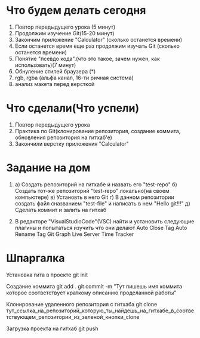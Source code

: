 # Что будем делать сегодня
1) Повтор передыдущего урока (5 минут)
2) Продолжим изучение Git(15-20 минут)
3) Закончим приложение "Calculator" (сколько останется времени)
4) Если останется время еще раз продолжим изучать Git (сколько останется времени)
5) Понятие "псевдо кода".(что это такое, зачем нужен, как использовать)(7 минут)
6) Обнуление стилей браузера (*)
7) rgb, rgba (альфа канал, 16-ти ричная система)
8) анализ макета перед версткой

# Что сделали(Что успели)
1) Повтор передыдущего урока
2) Практика по Git(клонирование репозитория, создание коммита, обновления репозитория на гитхаб'е)
3) Закончили верстку приложения "Calculator"

# Задание на дом
1) а) Cоздать репозиторий на гитхабе и назвать его "test-repo"
   б) Создать тот-же репозиторий "test-repo" локально(на своем компьютере)
   в) Установть в него Git
   г) В данном репозитории создать файл сназванием "test-file" и написать в нем "Hello git!!!"
   д) Сделать коммит и залить на гитхаб
  
2) В редакторе "VisualStudioCode"(VSC) найти и установить следующие плагины и попытаться изучить что они делают
   Auto Close Tag
   Auto Rename Tag
   Git Graph
   Live Server
   Time Tracker
   
# Шпаргалка
  Установка гита в проекте 
    git init
  
  Создание коммита
    git add .
    git commit -m "Тут пишешь имя коммита которое соответствует краткому описанию проделанной работы"
    
  Клонирование удаленного репозитория с гитхаба
    git clone тут_ссылка_на_репозиторий_которую_ты_найдешь_на_гитхабе_в_соответствующем_репозитории_из_зеленой_кнопки_clone
    
  Загрузка проекта на гитхаб
    git push
    
    
